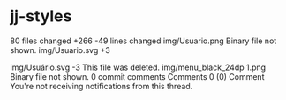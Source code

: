 # jj-styles
80 files changed
+266
-49
lines changed
‎img/Usuario.png
Binary file not shown.
‎img/Usuario.svg
+3



‎img/Usuário.svg
-3
This file was deleted.
‎img/menu_black_24dp 1.png
Binary file not shown.
0 commit comments
Comments
0
 (0)
Comment
You're not receiving notifications from this thread.

